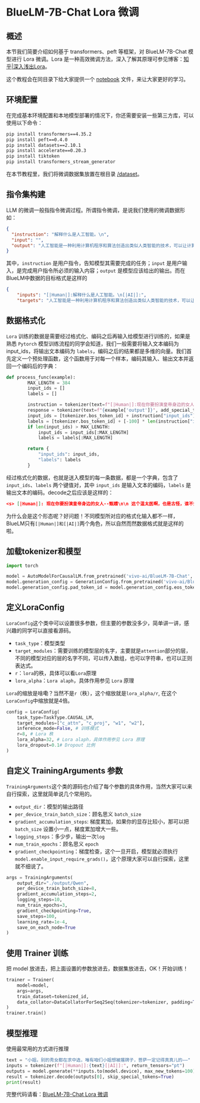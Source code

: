 # BlueLM-7B-Chat Lora 微调

## 概述

本节我们简要介绍如何基于 transformers、peft 等框架，对 BlueLM-7B-Chat 模型进行 Lora 微调。Lora 是一种高效微调方法，深入了解其原理可参见博客：[知乎|深入浅出Lora](https://zhuanlan.zhihu.com/p/650197598)。

这个教程会在同目录下给大家提供一个 [notebook](./04-BlueLM-7B-Chat%20Lora%20微调.ipynb) 文件，来让大家更好的学习。

## 环境配置

在完成基本环境配置和本地模型部署的情况下，你还需要安装一些第三方库，可以使用以下命令：

```bash
pip install transformers==4.35.2
pip install peft==0.4.0
pip install datasets==2.10.1
pip install accelerate==0.20.3
pip install tiktoken
pip install transformers_stream_generator
```

在本节教程里，我们将微调数据集放置在根目录 [/dataset](https://github.com/datawhalechina/self-llm/blob/master/dataset/huanhuan.json)。

## 指令集构建

LLM 的微调一般指指令微调过程。所谓指令微调，是说我们使用的微调数据形如：

```json
{
  "instruction": "解释什么是人工智能。\n",
  "input": "",
  "output": "人工智能是一种利用计算机程序和算法创造出类似人类智能的技术，可以让计算机在解决问题、学习、推理和自然语言处理等方面表现出类似人类的能力。"
}
```

其中，`instruction` 是用户指令，告知模型其需要完成的任务；`input` 是用户输入，是完成用户指令所必须的输入内容；`output` 是模型应该给出的输出。而在BlueLM中数据的目标格式是这样的

```json
{
    "inputs": "[|Human|]:解释什么是人工智能。\n[|AI|]:", 
    "targets": "人工智能是一种利用计算机程序和算法创造出类似人类智能的技术，可以让计算机在解决问题、学习、推理和自然语言处理等方面表现出类似人类的能力。"}
```

## 数据格式化

`Lora` 训练的数据是需要经过格式化、编码之后再输入给模型进行训练的，如果是熟悉 `Pytorch` 模型训练流程的同学会知道，我们一般需要将输入文本编码为 input_ids，将输出文本编码为 `labels`，编码之后的结果都是多维的向量。我们首先定义一个预处理函数，这个函数用于对每一个样本，编码其输入、输出文本并返回一个编码后的字典：

```python
def process_func(example):
        MAX_LENGTH = 384
        input_ids = []
        labels = []

        instruction = tokenizer(text=f"[|Human|]:现在你要扮演皇帝身边的女人--甄嬛\n\n {example['instruction']}{example['input']}[|AI|]:", add_special_tokens=False)
        response = tokenizer(text=f"{example['output']}", add_special_tokens=False)
        input_ids = [tokenizer.bos_token_id] + instruction["input_ids"] + response["input_ids"] + [tokenizer.eos_token_id]
        labels = [tokenizer.bos_token_id] + [-100] * len(instruction["input_ids"]) + response["input_ids"] + [tokenizer.eos_token_id]
        if len(input_ids) > MAX_LENGTH:
            input_ids = input_ids[:MAX_LENGTH]
            labels = labels[:MAX_LENGTH]

        return {
            "input_ids": input_ids,
            "labels": labels
        }
```

经过格式化的数据，也就是送入模型的每一条数据，都是一个字典，包含了 `input_ids`、`labels` 两个键值对，其中 `input_ids` 是输入文本的编码，`labels` 是输出文本的编码。decode之后应该是这样的：

```json
<s> [|Human|]: 现在你要扮演皇帝身边的女人--甄嬛\n\n 这个温太医啊，也是古怪，谁不知太医不得皇命不能为皇族以外的人请脉诊病，他倒好，十天半月便往咱们府里跑。 [|AI|]:  你们俩话太多了，我该和温太医要一剂药，好好治治你们。</s>
```

为什么会是这个形态呢？好问题！不同模型所对应的格式化输入都不一样，BlueLM只有`[|Human|]和[|AI|]`两个角色，所以自然而然数据格式就是这样的啦。

## 加载tokenizer和模型

```python
import torch

model = AutoModelForCausalLM.from_pretrained('vivo-ai/BlueLM-7B-Chat', trust_remote_code=True, torch_dtype=torch.half, device_map="auto")
model.generation_config = GenerationConfig.from_pretrained('vivo-ai/BlueLM-7B-Chat')
model.generation_config.pad_token_id = model.generation_config.eos_token_id
```

## 定义LoraConfig



`LoraConfig`这个类中可以设置很多参数，但主要的参数没多少，简单讲一讲，感兴趣的同学可以直接看源码。

- `task_type`：模型类型
- `target_modules`：需要训练的模型层的名字，主要就是`attention`部分的层，不同的模型对应的层的名字不同，可以传入数组，也可以字符串，也可以正则表达式。
- `r`：`lora`的秩，具体可以看`Lora`原理
- `lora_alpha`：`Lora alaph`，具体作用参见 `Lora` 原理

`Lora`的缩放是啥嘞？当然不是`r`（秩），这个缩放就是`lora_alpha/r`, 在这个`LoraConfig`中缩放就是4倍。

```python
config = LoraConfig(
    task_type=TaskType.CAUSAL_LM, 
    target_modules=["c_attn", "c_proj", "w1", "w2"],
    inference_mode=False, # 训练模式
    r=8, # Lora 秩
    lora_alpha=32, # Lora alaph，具体作用参见 Lora 原理
    lora_dropout=0.1# Dropout 比例
)
```

## 自定义 TrainingArguments 参数

`TrainingArguments`这个类的源码也介绍了每个参数的具体作用，当然大家可以来自行探索，这里就简单说几个常用的。

- `output_dir`：模型的输出路径
- `per_device_train_batch_size`：顾名思义 `batch_size`
- `gradient_accumulation_steps`: 梯度累加，如果你的显存比较小，那可以把 `batch_size` 设置小一点，梯度累加增大一些。
- `logging_steps`：多少步，输出一次`log`
- `num_train_epochs`：顾名思义 `epoch`
- `gradient_checkpointing`：梯度检查，这个一旦开启，模型就必须执行`model.enable_input_require_grads()`，这个原理大家可以自行探索，这里就不细说了。

```python
args = TrainingArguments(
    output_dir="./output/Qwen",
    per_device_train_batch_size=8,
    gradient_accumulation_steps=2,
    logging_steps=10,
    num_train_epochs=3,
    gradient_checkpointing=True,
    save_steps=100,
    learning_rate=1e-4,
    save_on_each_node=True
)
```

## 使用 Trainer 训练

把 model 放进去，把上面设置的参数放进去，数据集放进去，OK！开始训练！

```python
trainer = Trainer(
    model=model,
    args=args,
    train_dataset=tokenized_id,
    data_collator=DataCollatorForSeq2Seq(tokenizer=tokenizer, padding=True),
)
trainer.train()
```

## 模型推理

使用最常用的方式进行推理

```python
text = "小姐，别的秀女都在求中选，唯有咱们小姐想被撂牌子，菩萨一定记得真真儿的——"
inputs = tokenizer(f"[|Human|]:{text}[|AI|]:", return_tensors="pt")
outputs = model.generate(**inputs.to(model.device), max_new_tokens=100)
result = tokenizer.decode(outputs[0], skip_special_tokens=True)
print(result)
```

完整代码请看：[BlueLM-7B-Chat Lora 微调](./04-BlueLM-7B-Chat%20Lora%20微调.ipynb)
